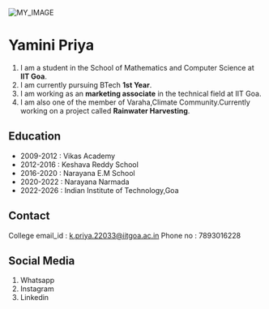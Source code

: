 
![MY_IMAGE](C:\Users\yamin\MY_IMAGE.jpg "Yamini Priya")

 # Yamini Priya

 1. I am a student in the School of Mathematics and Computer Science at **IIT Goa**.
 2. I am currently pursuing BTech __1st Year__.
 3. I am working as an **marketing associate** in the technical field at IIT Goa.
 4. I am also one of the member of Varaha,Climate Community.Currently working on a project called **Rainwater Harvesting**.


## Education

- 2009-2012 : Vikas Academy
- 2012-2016 : Keshava Reddy School
- 2016-2020 : Narayana E.M School
- 2020-2022 : Narayana Narmada 
- 2022-2026 : Indian Institute of Technology,Goa
## Contact
  College email_id : k.priya.22033@iitgoa.ac.in
  Phone no : 7893016228

## Social Media

1. Whatsapp
2. Instagram
3. Linkedin
   
  
  

